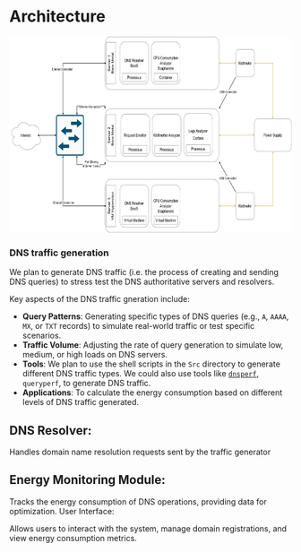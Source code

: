 # Architecture


<p align="center">
  <img width="800" height="350" src="https://github.com/AFNIC/EcoDNS/blob/main/Images/InfraDNS.png">
</p>

### DNS traffic generation
We plan to generate DNS traffic (i.e. the process of creating and sending DNS queries) to stress test the DNS authoritative servers and resolvers.

Key aspects of the DNS traffic gneration include:
- **Query Patterns**: Generating specific types of DNS queries (e.g., `A`, `AAAA`, `MX`, or `TXT` records) to simulate real-world traffic or test specific scenarios.
- **Traffic Volume**: Adjusting the rate of query generation to simulate low, medium, or high loads on DNS servers.
- **Tools**: We plan to use the shell scripts in the `Src` directory to generate different DNS traffic types. We could also use tools like [`dnsperf`](https://github.com/DNS-OARC/dnsmeter/tree/master), `queryperf`,  to generate DNS traffic.
- **Applications**: To calculate the energy consumption based on different levels of DNS traffic generated.



## DNS Resolver:

Handles domain name resolution requests sent by the traffic generator

## Energy Monitoring Module:

Tracks the energy consumption of DNS operations, providing data for optimization.
User Interface:

Allows users to interact with the system, manage domain registrations, and view energy consumption metrics.


